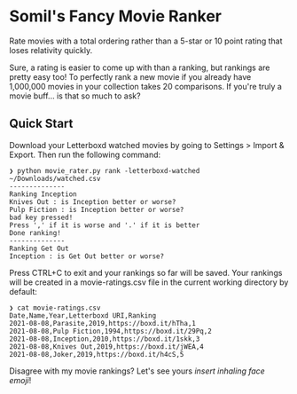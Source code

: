 # Somil's Fancy Movie Ranker
Rate movies with a total ordering rather than a 5-star or 10 point rating that loses relativity quickly. 

Sure, a rating is easier to come up with than a ranking, but rankings are pretty easy too! To perfectly rank a new movie if you already have 1,000,000 movies in your collection takes 20 comparisons. If you're truly a movie buff... is that so much to ask?

## Quick Start
Download your Letterboxd watched movies by going to Settings > Import & Export. Then run the following command:

```
❯ python movie_rater.py rank -letterboxd-watched ~/Downloads/watched.csv
--------------
Ranking Inception
Knives Out : is Inception better or worse?
Pulp Fiction : is Inception better or worse?
bad key pressed!
Press ',' if it is worse and '.' if it is better
Done ranking!
--------------
Ranking Get Out
Inception : is Get Out better or worse?
```

Press CTRL+C to exit and your rankings so far will be saved. Your rankings will be created in a movie-ratings.csv file in the current working directory by default:
```
❯ cat movie-ratings.csv
Date,Name,Year,Letterboxd URI,Ranking
2021-08-08,Parasite,2019,https://boxd.it/hTha,1
2021-08-08,Pulp Fiction,1994,https://boxd.it/29Pq,2
2021-08-08,Inception,2010,https://boxd.it/1skk,3
2021-08-08,Knives Out,2019,https://boxd.it/jWEA,4
2021-08-08,Joker,2019,https://boxd.it/h4cS,5
```

Disagree with my movie rankings? Let's see yours *insert inhaling face emoji*!
